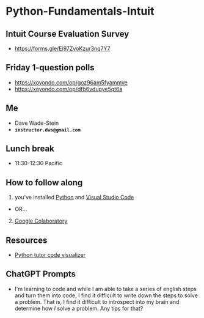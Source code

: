 # Python-Fundamentals-Intuit

## Intuit Course Evaluation Survey
* https://forms.gle/Ei97ZvoKzur3nq7Y7

## Friday 1-question polls
* https://xoyondo.com/op/goz96am5fyammve
* https://xoyondo.com/op/dfb6vdupye5qt6a

## Me
* Dave Wade-Stein
* __`instructor.dws@gmail.com`__

## Lunch break
* 11:30-12:30 Pacific

## How to follow along
1. you've installed [Python](https://www.python.org/) and [Visual Studio Code](https://code.visualstudio.com/)
  * OR...
2. [Google Colaboratory](https://colab.research.google.com/)

## Resources
* [Python tutor code visualizer](https://pythontutor.com/)

## ChatGPT Prompts
* I'm learning to code and while I am able to take a series of english steps and turn them into code, I find it difficult to write down the steps to solve a problem. That is, I find it difficult to introspect into my brain and determine how *I* solve a problem. Any tips for that?

